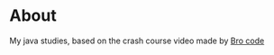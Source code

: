 # About
My java studies, based on the crash course video made by [Bro code](https://www.youtube.com/c/BroCodez)